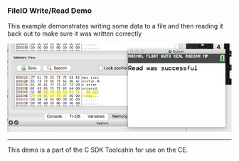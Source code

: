 ### FileIO Write/Read Demo

This example demonstrates writing some data to a file and then reading it back out to make sure it was written correctly

![Screenshot](screenshot.png)

---

This demo is a part of the C SDK Toolcahin for use on the CE.

